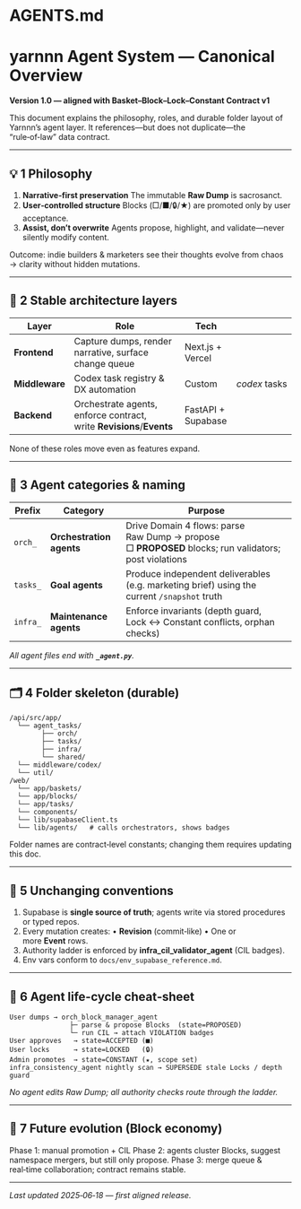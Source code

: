 # AGENTS.md

# yarnnn Agent System — Canonical Overview

**Version 1.0 — aligned with Basket–Block–Lock–Constant Contract v1**

This document explains the philosophy, roles, and durable folder layout of Yarnnn’s agent layer. It references—but does not duplicate—the “rule‑of‑law” data contract.

---

## 💡 1 Philosophy

1. **Narrative‑first preservation** The immutable **Raw Dump** is sacrosanct.
2. **User‑controlled structure** Blocks (□/■/🔒/★) are promoted only by user acceptance.
3. **Assist, don’t overwrite** Agents propose, highlight, and validate—never silently modify content.

Outcome: indie builders & marketers see their thoughts evolve from chaos → clarity without hidden mutations.

---

## 🧱 2 Stable architecture layers

| Layer | Role | Tech |  |
| --- | --- | --- | --- |
| **Frontend** | Capture dumps, render narrative, surface change queue | Next.js + Vercel |  |
| **Middleware** | Codex task registry & DX automation | Custom | *codex* tasks |
| **Backend** | Orchestrate agents, enforce contract, write **Revisions**/**Events** | FastAPI + Supabase |  |

None of these roles move even as features expand.

---

## 🧠 3 Agent categories & naming

| Prefix | Category | Purpose |
| --- | --- | --- |
| `orch_` | **Orchestration agents** | Drive Domain 4 flows: parse Raw Dump → propose □ **PROPOSED** blocks; run validators; post violations |
| `tasks_` | **Goal agents** | Produce independent deliverables (e.g. marketing brief) using the current `/snapshot` truth |
| `infra_` | **Maintenance agents** | Enforce invariants (depth guard, Lock ↔ Constant conflicts, orphan checks) |

*All agent files end with **`_agent.py`**.*

---

## 🗂️ 4 Folder skeleton (durable)

```
/api/src/app/
  └── agent_tasks/
        ├── orch/
        ├── tasks/
        ├── infra/
        └── shared/
  └── middleware/codex/
  └── util/
/web/
  └── app/baskets/
  └── app/blocks/
  └── app/tasks/
  └── components/
  └── lib/supabaseClient.ts
  └── lib/agents/   # calls orchestrators, shows badges

```

Folder names are contract‑level constants; changing them requires updating this doc.

---

## 🔖 5 Unchanging conventions

1. Supabase is **single source of truth**; agents write via stored procedures or typed repos.
2. Every mutation creates: • **Revision** (commit‑like) • One or more **Event** rows.
3. Authority ladder is enforced by **infra_cil_validator_agent** (CIL badges).
4. Env vars conform to `docs/env_supabase_reference.md`.

---

## 📝 6 Agent life‑cycle cheat‑sheet

```
User dumps → orch_block_manager_agent
               ├─ parse & propose Blocks  (state=PROPOSED)
               └─ run CIL → attach VIOLATION badges
User approves   → state=ACCEPTED (■)
User locks      → state=LOCKED   (🔒)
Admin promotes  → state=CONSTANT (★, scope set)
infra_consistency_agent nightly scan → SUPERSEDE stale Locks / depth guard

```

*No agent edits Raw Dump; all authority checks route through the ladder.*

---

## 🚀 7 Future evolution (Block economy)

Phase 1: manual promotion + CIL Phase 2: agents cluster Blocks, suggest namespace mergers, but still only propose. Phase 3: merge queue & real‑time collaboration; contract remains stable.

---

*Last updated 2025‑06‑18 — first aligned release.*
